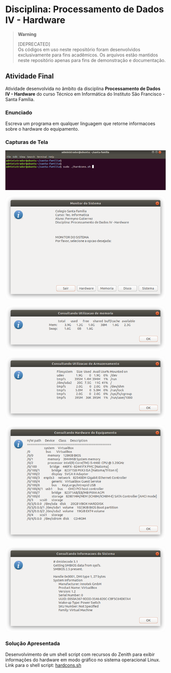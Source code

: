# Disciplina: Processamento de Dados IV - Hardware

> **Warning**
> 
> [DEPRECATED]  
> Os códigos em uso neste repositório foram desenvolvidos exclusivamente para fins acadêmicos. Os arquivos estão mantidos neste repositório apenas para fins de demonstração e documentação.  


## Atividade Final

Atividade desenvolvida no âmbito da disciplina **Processamento de Dados IV - Hardware** do curso Técnico em Informática do Instituto São Francisco - Santa Família.

### Enunciado

Escreva um programa em qualquer linguagem que retorne informacoes sobre o hardware do equipamento.

### Capturas de Tela

![Execução em linha de comando](images/screenshot-00.png)

![Menu Principal](images/screenshot-01.png)

![Consulta de Memória RAM](images/screenshot-02.png)

![Consulta de Utilização de Espaço em Disco](images/screenshot-03.png)

![Consulta de Hardware](images/screenshot-04.png)

![Consulta de Informações do Sistema](images/screenshot-05.png)

### Solução Apresentada

Desenvolvimento de um shell script com recursos do Zenith para exibir informações do hardware em modo gráfico no sistema operacional Linux.  
Link para o shell script: <a href="https://github.com/fermyno/postsecondary-technical-information-technology/blob/main/proc-dados-iv-hardware/src/hardcons.sh">hardcons.sh</a>

